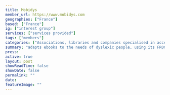 ```yaml
---
title: Mobidys
member_url: https://www.mobidys.com
geographies: ["France"]
based: ["France"]
ig: ["interest group"] 
services: ["services provided"] 
tags: ["members"]
categories: ["Associations, libraries and companies specialised in accessibility services"]
summary: "adapts ebooks to the needs of dyslexic people, using its FROG EPUB extension."
press:
active: true
layout: post
showReadTime: false
showDate: false
permalink: ""
date: 
featureImage: ""
---
```

